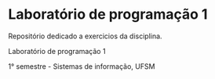 # Laboratório de programação 1

Repositório dedicado a exercicios da disciplina.

Laboratório de programação 1

1° semestre - Sistemas de informação, UFSM
